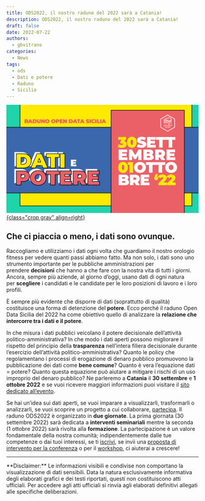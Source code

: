 ```yaml
---
title: ODS2022, il nostro raduno del 2022 sarà a Catania!
description: ODS2022, il nostro raduno del 2022 sarà a Catania!
draft: false
date: 2022-07-22
authors:
  - gbvitrano
categories:
  - News
tags:
  - ods
  - Dati e potere
  - Raduno
  - Sicilia
--- 
```

<style>
.md-typeset code { background-color: #fff0;}  
.md-typeset pre>code { background-color: #fff0;}  
</style>
[![ODS2022](ods2022.webp "ODS2022, il nostro raduno del 2022 sarà a Catania!" ){class="crop gray" align=right}](index.md) 

## Che ci piaccia o meno, i dati sono ovunque.
Raccogliamo e utilizziamo i dati ogni volta che guardiamo il nostro orologio fitness per vedere quanti passi abbiamo fatto. Ma non solo, i dati sono uno strumento importante per le pubbliche amministrazioni per prendere **decisioni** che hanno a che fare con la nostra vita di tutti i giorni. Ancora, sempre più aziende, al giorno d’oggi, usano dati di ogni natura per **scegliere** i<!-- more --> candidati e le candidate per le loro posizioni di lavoro e i loro profili.

È sempre più evidente che disporre di dati (soprattutto di qualità) costituisce una forma di detenzione del **potere**. Ecco perché il raduno Open Data Sicilia del 2022 ha come obiettivo quello di  analizzare la **relazione che intercorre tra i dati e il potere**.

In che misura i dati pubblici veicolano il potere decisionale dell’attività politico-amministrativa? In che modo i dati aperti possono migliorare il rispetto del principio della **trasparenza** nell’intera filiera decisionale durante l’esercizio dell’attività politico-amministrativa? Quanto le policy che regolamentano i processi di erogazione di denaro pubblico promuovono la pubblicazione dei dati come **bene comune**? Quanto è vera l’equazione dati = potere? Quanto questa equazione può aiutare a mitigare i rischi di un uso improprio del denaro pubblico?
Ne parleremo a **Catania** il **30 settembre** e **1 ottobre 2022** e se vuoi ricevere maggiori informazioni puoi visitare il [sito dedicato all’evento](https://ods2022.opendatasicilia.it/).

Se hai un’idea sui dati aperti, se vuoi imparare a visualizzarli, trasformarli o analizzarli, se vuoi scoprire un progetto a cui collaborare, [partecipa](https://ods2022.opendatasicilia.it/#partecipa). Il raduno ODS2022 è organizzato in **due giornate**. La prima giornata (30 settembre 2022) sarà dedicata a **interventi seminariali** mentre la seconda (1 ottobre 2022) sarà rivolta alla **formazione**. La partecipazione è un valore fondamentale della nostra comunità; indipendentemente dalle tue competenze o dai tuoi interessi, se ti [iscrivi](https://www.eventbrite.com/e/biglietti-ods2022-dati-e-potere-il-raduno-2022-di-open-data-sicilia-385755183137), se invii una [proposta di intervento per la conferenza](https://forms.gle/ERpNoxZa7VCPhVMh8) o per il [workshop](https://forms.gle/WbgfChrjrMHLYXzQ9), ci aiuterai a crescere!

<hr>
**Disclaimer:** Le informazioni visibili e condivise non comportano la visualizzazione di dati sensibili. Data la natura esclusivamente informativa degli elaborati grafici e dei testi riportati, questi non costituiscono atti ufficiali. Per accedere agli atti ufficiali si rinvia agli elaborati definitivi allegati alle specifiche deliberazioni.